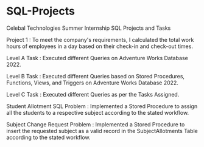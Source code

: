 # SQL-Projects
Celebal Technologies Summer Internship SQL Projects and Tasks 

Project 1 : To meet the company's requirements, I calculated the total work hours of employees in a day based on their check-in and check-out times.

Level A Task : Executed different Queries on Adventure Works Database 2022.

Level B Task : Executed different Queries based on Stored Procedures, Functions, Views, and Triggers on Adventure Works Database 2022.

Level C Task : Executed different Queries as per the Tasks Assigned.

Student Allotment SQL Problem : Implemented a Stored Procedure to assign all the students to a respective subject according to the stated workflow.

Subject Change Request Problem : Implemented a Stored Procedure to insert the requested subject as a valid record in the SubjectAllotments Table according to the stated workflow.
